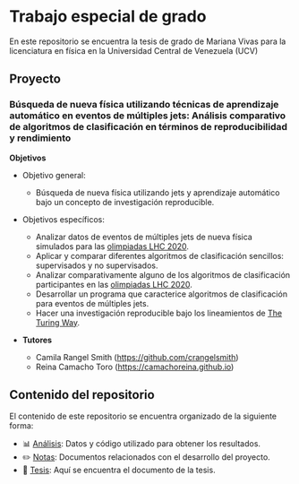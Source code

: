 # Trabajo especial de grado

En este repositorio se encuentra la tesis de grado de Mariana Vivas para la licenciatura en física en la Universidad Central de Venezuela (UCV)

## Proyecto

### Búsqueda de nueva física utilizando técnicas de aprendizaje automático en eventos de múltiples jets: Análisis comparativo de algoritmos de clasificación en términos de reproducibilidad y rendimiento
**Objetivos**   
* Objetivo general: 
   * Búsqueda de nueva física utilizando jets y aprendizaje automático bajo un concepto de investigación reproducible.  
* Objetivos específicos:  
   * Analizar datos de eventos de múltiples jets de nueva física simulados para las [olimpiadas LHC 2020](https://lhco2020.github.io/homepage/).
   * Aplicar y comparar diferentes algoritmos de clasificación sencillos: supervisados y no supervisados.
   * Analizar comparativamente alguno de los algoritmos de clasificación participantes en las [olimpiadas LHC 2020](https://lhco2020.github.io/homepage/).
   * Desarrollar un programa que caracterice algoritmos de clasificación para eventos de múltiples jets.
   * Hacer una investigación reproducible bajo los lineamientos de [The Turing Way](https://the-turing-way.netlify.app/welcome.html).

* **Tutores**
    *   Camila Rangel Smith (https://github.com/crangelsmith)
    *   Reina Camacho Toro (https://camachoreina.github.io)
## Contenido del repositorio
El contenido de este repositorio se encuentra organizado de la siguiente forma:
* :bar_chart: [Análisis](Analisis): Datos y código utilizado para obtener los resultados.
* :pencil2: [Notas](Notas): Documentos relacionados con el desarrollo del proyecto. 
* :book: [Tesis](Tesis): Aquí se encuentra el documento de la tesis.
